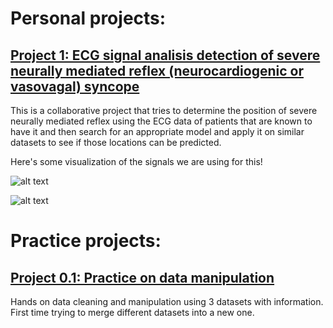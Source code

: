 # Personal projects:

## [Project 1: ECG signal analisis detection of severe neurally mediated reflex (neurocardiogenic or vasovagal) syncope](https://github.com/Viottihugo/Detection-of-severe-neurally-mediated-reflex-syncope)

This is a collaborative project that tries to determine the position of severe neurally mediated reflex using the ECG data of patients that are known to have it and then search for an appropriate model and apply it on similar datasets to see if those locations can be predicted.

Here's some visualization of the signals we are using for this!

![alt text](https://github.com/Viottihugo/ECG_Analysis--Detection_of_severe_neurally-mediated-reflex-syncope/blob/main/Images/Figure_2020-10-20_133742.png "Señales Superpuestas")

![alt text](https://github.com/Viottihugo/ECG_Analysis--Detection_of_severe_neurally-mediated-reflex-syncope/blob/main/Images/Figure_2020-10-20_133808.png "Señales Separadas")

# Practice projects:

## [Project 0.1: Practice on data manipulation](https://github.com/Viottihugo/Practice-Project--Preparing-data)

Hands on data cleaning and manipulation using 3 datasets with information. First time trying to merge different datasets into a new one.
